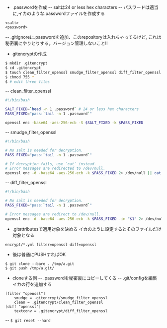 - .passwordを作成
-- saltは24 or less hex characters
-- パスワードは適当に,イカのような.passwordファイルを作成する
```
<salt>
<password>
```
-- .gitignoreに.passwordを追加、このrepositoryは入れちゃってるけど,
   これは秘密裏にやりとりする。バージョン管理しないこと!!

- gitencryptの作成
```sh
$ mkdir .gitencrypt
$ cd .gitencrypt
$ touch clean_filter_openssl smudge_filter_openssl diff_filter_openssl 
$ chmod 755 *
$ # edit three files
```

-- clean_filter_openssl
```sh
#!/bin/bash

SALT_FIXED=`head -n 1 .password` # 24 or less hex characters
PASS_FIXED="pass:`tail -n 1 .password`"

openssl enc -base64 -aes-256-ecb -S $SALT_FIXED -k $PASS_FIXED
```

-- smudge_filter_openssl
```sh
#!/bin/bash

# No salt is needed for decryption.
PASS_FIXED="pass:`tail -n 1 .password`"

# If decryption fails, use `cat` instead. 
# Error messages are redirected to /dev/null.
openssl enc -d -base64 -aes-256-ecb -k $PASS_FIXED 2> /dev/null || cat
```

-- diff_filter_openssl 
```sh
#!/bin/bash

# No salt is needed for decryption.
PASS_FIXED="pass:`tail -n 1 .password`"

# Error messages are redirect to /dev/null.
openssl enc -d -base64 -aes-256-ecb -k $PASS_FIXED -in "$1" 2> /dev/null || cat "$1"
```

- .gitattributesで適用対象を決める
イカのように設定するとそのファイルだけ対象となる
```
encrypt/*.yml filter=openssl diff=openssl
```

- 後は普通にPUSHすればOK
```
$ git clone --bare . /tmp/a.git
$ git push /tmp/a.git/
```

- cloneする側
-- .passwordを秘密裏にコピーしてくる
-- .git/configを編集
イカの行を追加する
```
[filter "openssl"]
    smudge = .gitencrypt/smudge_filter_openssl
    clean = .gitencrypt/clean_filter_openssl
[diff "openssl"]
    textconv = .gitencrypt/diff_filter_openssl
```
-- `$ git reset --hard`
